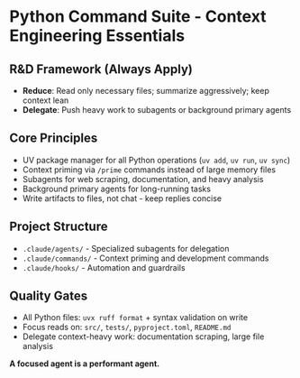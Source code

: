 # Python Command Suite - Context Engineering Essentials

## R&D Framework (Always Apply)
- **Reduce**: Read only necessary files; summarize aggressively; keep context lean
- **Delegate**: Push heavy work to subagents or background primary agents

## Core Principles
- UV package manager for all Python operations (`uv add`, `uv run`, `uv sync`)
- Context priming via `/prime` commands instead of large memory files
- Subagents for web scraping, documentation, and heavy analysis
- Background primary agents for long-running tasks
- Write artifacts to files, not chat - keep replies concise

## Project Structure
- `.claude/agents/` - Specialized subagents for delegation
- `.claude/commands/` - Context priming and development commands  
- `.claude/hooks/` - Automation and guardrails


## Quality Gates
- All Python files: `uvx ruff format` + syntax validation on write
- Focus reads on: `src/`, `tests/`, `pyproject.toml`, `README.md`
- Delegate context-heavy work: documentation scraping, large file analysis

**A focused agent is a performant agent.**